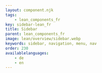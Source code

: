 ```yaml
---
layout: component.njk
tags: 
    - lean_components_fr
key: sidebar-lean_fr
title: Sidebar
parent: lean_components_fr
image: lean/overview/sidebar.webp
keywords: sidebar, navigation, menu, nav
order: 230
availablelanguages: 
    - de
    - en
---
```

